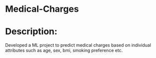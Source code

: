 # Medical-Charges
# Description:
  Developed a ML project to predict medical charges  based on individual attributes such as age, sex, bmi, smoking preference etc.
